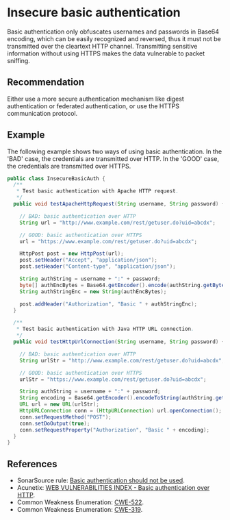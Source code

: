 # Insecure basic authentication
Basic authentication only obfuscates usernames and passwords in Base64 encoding, which can be easily recognized and reversed, thus it must not be transmitted over the cleartext HTTP channel. Transmitting sensitive information without using HTTPS makes the data vulnerable to packet sniffing.


## Recommendation
Either use a more secure authentication mechanism like digest authentication or federated authentication, or use the HTTPS communication protocol.


## Example
The following example shows two ways of using basic authentication. In the 'BAD' case, the credentials are transmitted over HTTP. In the 'GOOD' case, the credentials are transmitted over HTTPS.


```java
public class InsecureBasicAuth {
  /**
   * Test basic authentication with Apache HTTP request.
   */
  public void testApacheHttpRequest(String username, String password) {

    // BAD: basic authentication over HTTP
    String url = "http://www.example.com/rest/getuser.do?uid=abcdx";

    // GOOD: basic authentication over HTTPS
    url = "https://www.example.com/rest/getuser.do?uid=abcdx";

    HttpPost post = new HttpPost(url);
    post.setHeader("Accept", "application/json");
    post.setHeader("Content-type", "application/json");

    String authString = username + ":" + password;
    byte[] authEncBytes = Base64.getEncoder().encode(authString.getBytes());
    String authStringEnc = new String(authEncBytes);

    post.addHeader("Authorization", "Basic " + authStringEnc);
  }

  /**
   * Test basic authentication with Java HTTP URL connection.
   */
  public void testHttpUrlConnection(String username, String password) {

    // BAD: basic authentication over HTTP
    String urlStr = "http://www.example.com/rest/getuser.do?uid=abcdx";

    // GOOD: basic authentication over HTTPS
    urlStr = "https://www.example.com/rest/getuser.do?uid=abcdx";

    String authString = username + ":" + password;
    String encoding = Base64.getEncoder().encodeToString(authString.getBytes("UTF-8"));
    URL url = new URL(urlStr);
    HttpURLConnection conn = (HttpURLConnection) url.openConnection();
    conn.setRequestMethod("POST");
    conn.setDoOutput(true);
    conn.setRequestProperty("Authorization", "Basic " + encoding);
  }
}

```

## References
* SonarSource rule: [Basic authentication should not be used](https://rules.sonarsource.com/java/tag/owasp/RSPEC-2647).
* Acunetix: [WEB VULNERABILITIES INDEX - Basic authentication over HTTP](https://www.acunetix.com/vulnerabilities/web/basic-authentication-over-http/).
* Common Weakness Enumeration: [CWE-522](https://cwe.mitre.org/data/definitions/522.html).
* Common Weakness Enumeration: [CWE-319](https://cwe.mitre.org/data/definitions/319.html).
